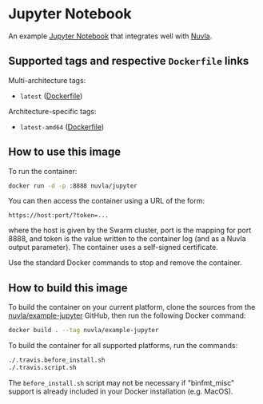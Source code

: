 # Jupyter Notebook

An example [Jupyter Notebook](https://jupyter.org/) that integrates
well with [Nuvla](https://docs.nuvla.io/).

## Supported tags and respective `Dockerfile` links

Multi-architecture tags: 

 - `latest` ([Dockerfile](https://github.com/nuvla/example-jupyter/blob/master/Dockerfile))

Architecture-specific tags:

 - `latest-amd64` ([Dockerfile](https://github.com/nuvla/example-jupyter/blob/master/Dockerfile))

## How to use this image

To run the container:

```sh
docker run -d -p :8888 nuvla/jupyter
```

You can then access the container using a URL of the form:

```
https://host:port/?token=...
```

where the host is given by the Swarm cluster, port is the mapping for
port 8888, and token is the value written to the container log (and as
a Nuvla output parameter). The container uses a self-signed
certificate.

Use the standard Docker commands to stop and remove the container.

## How to build this image

To build the container on your current platform, clone the sources
from the
[nuvla/example-jupyter](https://github.com/nuvla/example-jupyter)
GitHub, then run the following Docker command:

```sh
docker build . --tag nuvla/example-jupyter
```

To build the container for all supported platforms, run the commands:

```sh
./.travis.before_install.sh
./.travis.script.sh
```

The `before_install.sh` script may not be necessary if "binfmt_misc"
support is already included in your Docker installation (e.g. MacOS).

